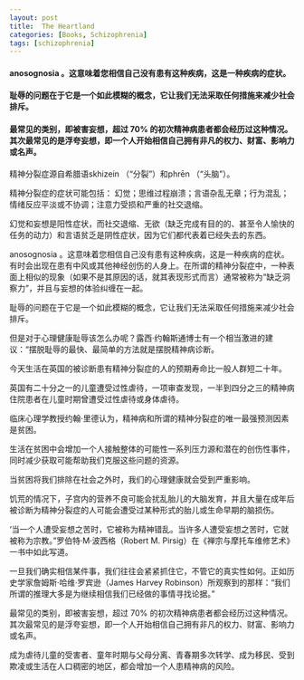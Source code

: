 ```yaml
---
layout: post
title:  The Heartland
categories: [Books, Schizophrenia]
tags: [schizophrenia]
---
```

#### anosognosia 。这意味着您相信自己没有患有这种疾病，这是一种疾病的症状。
#### 耻辱的问题在于它是一个如此模糊的概念，它让我们无法采取任何措施来减少社会排斥。
#### 最常见的类别，即被害妄想，超过 70% 的初次精神病患者都会经历过这种情况。其次最常见的是浮夸妄想，即一个人开始相信自己拥有非凡的权力、财富、影响力或名声。
<!-- more -->
精神分裂症源自希腊语skhizein （“分裂”）和phrēn （“头脑”）。

精神分裂症的症状可能包括： 幻觉；思维过程崩溃；言语杂乱无章；行为混乱；情绪反应平淡或不协调；注意力受损和严重的社交退缩。

幻觉和妄想是阳性症状，而社交退缩、无欲（缺乏完成有目的的、甚至令人愉快的任务的动力）和言语贫乏是阴性症状，因为它们都代表着已经失去的东西。

anosognosia 。这意味着您相信自己没有患有这种疾病，这是一种疾病的症状。有时会出现在患有中风或其他神经创伤的人身上。在所谓的精神分裂症中，一种表面上相似的现象（如果不是其原因的话，就其表现形式而言）通常被称为“缺乏洞察力”，并且与妄想的体验纠缠在一起。

耻辱的问题在于它是一个如此模糊的概念，它让我们无法采取任何措施来减少社会排斥。

但是对于心理健康耻辱该怎么办呢？露西·约翰斯通博士有一个相当激进的建议：“摆脱耻辱的最快、最简单的方法就是摆脱精神病诊断。

今天生活在英国的被诊断患有精神分裂症的人的预期寿命比一般人群短二十年。 

英国有二十分之一的儿童遭受过性虐待，一项审查发现，一半到四分之三的精神病住院患者在儿童时期曾遭受过性虐待或身体虐待。

临床心理学教授约翰·里德认为，精神病和所谓的精神分裂症的唯一最强预测因素是贫困。

生活在贫困中会增加一个人接触整体的可能性一系列压力源和潜在的创伤性事件，同时减少获取可能帮助我们克服这些问题的资源。

当贫困将我们排除在社会之外时，我们的心理健康就会受到严重影响。

饥荒的情况下，子宫内的营养不良可能会扰乱胎儿的大脑发育，并且大量在成年后被诊断为精神分裂症的人可能会遭受过某种形式的胎儿或生命早期的脑损伤。

‘当一个人遭受妄想之苦时，它被称为精神错乱。当许多人遭受妄想之苦时，它就被称为宗教。”罗伯特·M·波西格（Robert M. Pirsig）在《禅宗与摩托车维修艺术》一书中如此写道。

一旦我们确实相信某件事，我们往往会紧紧抓住它，不管它的真实性如何。正如历史学家詹姆斯·哈维·罗宾逊（James Harvey Robinson）所观察到的那样：“我们所谓的推理大多是为继续相信我们已经做的事情寻找论据。”

最常见的类别，即被害妄想，超过 70% 的初次精神病患者都会经历过这种情况。其次最常见的是浮夸妄想，即一个人开始相信自己拥有非凡的权力、财富、影响力或名声。

成为虐待儿童的受害者、童年时期与父母分离、青春期多次转学、成为移民、受到欺凌或生活在人口稠密的地区，都会增加一个人患精神病的风险。
